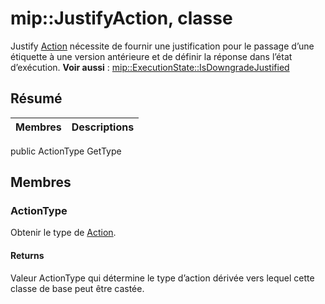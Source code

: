 # <a name="class-mipjustifyaction"></a>mip::JustifyAction, classe 
Justify [Action](#classmip_1_1_action) nécessite de fournir une justification pour le passage d’une étiquette à une version antérieure et de définir la réponse dans l’état d’exécution.
**Voir aussi** : [mip::ExecutionState::IsDowngradeJustified](#classmip_1_1_execution_state_1ac087c175ea61e5c1b8845f195d7e8cb9)
## <a name="summary"></a>Résumé
 Membres                        | Descriptions                                
--------------------------------|---------------------------------------------
public ActionType GetType
## <a name="members"></a>Membres
### <a name="actiontype"></a>ActionType
Obtenir le type de [Action](#classmip_1_1_action).
#### <a name="returns"></a>Returns
Valeur ActionType qui détermine le type d’action dérivée vers lequel cette classe de base peut être castée.